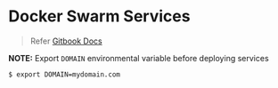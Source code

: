 # Docker Swarm Services
> Refer [Gitbook Docs](https://dust6765.gitbook.io/raspberrypi-home-server/services)

**NOTE:** Export `DOMAIN` environmental variable before deploying services
  ```bash
  $ export DOMAIN=mydomain.com
  ```